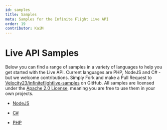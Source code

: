 ```yaml
---
id: samples
title: Samples
meta: Samples for the Infinite Flight Live API
order: 19
contributor: KaiM
---
```


# Live API Samples

Below you can find a range of samples in a variety of languages to help you get started with the Live API. Current languages are PHP, NodeJS and C# - but we welcome contributions. Simply Fork and make a Pull Request to [Velocity23/infiniteflightlive-samples](https://github.com/Velocity23/infiniteflightlive-samples) on GitHub. All samples are licensed under the [Apache 2.0 License](https://github.com/Velocity23/infiniteflightlive-samples/blob/master/LICENSE), meaning you are free to use them in your own projects. 

- [NodeJS](https://github.com/Velocity23/infiniteflightlive-samples/tree/master/NodeJS)
- [C#](https://github.com/Velocity23/infiniteflightlive-samples/tree/master/C%23)

- [PHP](https://github.com/Velocity23/infiniteflightlive-samples/tree/master/PHP)